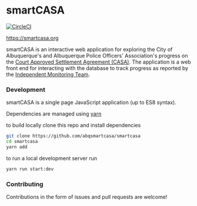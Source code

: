 # smartCASA

[![CircleCI](https://circleci.com/gh/abqsmartcasa/smartCASA.svg?style=svg&circle-token=b3ee7df849e1b76bfea81289c7bee63e405418bf)](https://circleci.com/gh/abqsmartcasa/smartCASA)

https://smartcasa.org

smartCASA is an interactive web application for exploring the City of Albuquerque's and Albuquerque Police Officers' Association's progress on the [Court Approved Settlement Agreement (CASA)](https://www.cabq.gov/police/documents/first-amended-restates-cour-approved-settlement-agreement.pdf). The application is a web front end for interacting with the database to track progress as reported by the [Independent Monitoring Team](https://www.abqmonitor.org/about).

### Development

smartCASA is a single page JavaScript application (up to ES8 syntax).

Dependencies are managed using [yarn](https://yarnpkg.com/en/)

to build locally clone this repo and install dependencies

```sh
git clone https://github.com/abqsmartcasa/smartcasa
cd smartcasa
yarn add
```

to run a local development server run

```sh
yarn run start:dev
```

### Contributing

Contributions in the form of issues and pull requests are welcome!
